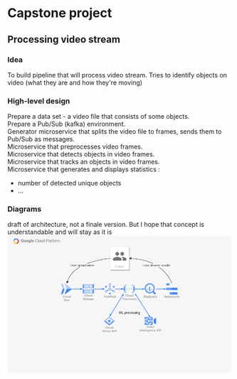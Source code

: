 # Capstone project
## Processing video stream

### Idea
To build pipeline that will process video stream. Tries to identify objects on video (what they are and how they're moving)

### High-level design

Prepare a data set - a video file that consists of some objects.\
Prepare a Pub/Sub (kafka) environment.\
Generator microservice that splits the video file to frames, sends them to Pub/Sub as messages.\
Microservice that preprocesses video frames.\
Microservice that detects objects in video frames.\
Microservice that tracks an objects in video frames.\
Microservice that generates and displays statistics :
* number of detected unique objects
* ...

### Diagrams
draft of architecture, not a finale version. But I hope that concept is understandable and will stay as it is
![high level design of architecture](../../files/homeworks/2_capstone_and_faas/architecture_design.png)

